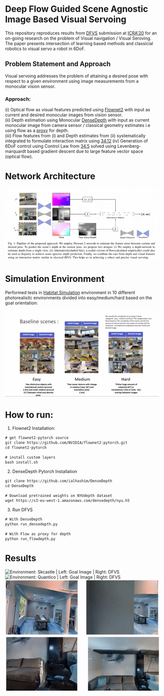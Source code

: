 # Deep Flow Guided Scene Agnostic Image Based Visual Servoing 

This repository reproduces results from [DFVS](https://arxiv.org/abs/2003.03766) submission at [ICRA'20](https://www.icra2020.org/) for an on-going research on the problem of Visual navigation / Visual Seroving. The paper presents intersection of learning based methods and classicial robotics to visual servo a robot in 6DoF.


## Problem Statement and Approach

Visual servoing addresses the problem of attaining a desired pose with respect to a given environment using image
measurements from a monocular vision sensor.

### Approach:

(i) Optical flow as visual features predicted using [Flownet2](https://github.com/NVIDIA/flownet2-pytorch) with input as current and desired monocular images from vision sensor.  
(ii) Depth estimation using Monocular [DenseDepth](https://github.com/ialhashim/DenseDepth) with input as current monocular image from camera sensor / classical geometry estimates i.e using flow as a [proxy](http://stanford.edu/class/ee367/Winter2017/pan_ee367_win17_report.pdf) for depth.   
(iii) Flow features from (i) and Depth estimates from (ii) systematically integrated to formulate interaction matrix using [34.12](https://hal.inria.fr/hal-01355384/document)
(iv) Generation of 6DoF control using Control Law from [34.5](https://hal.inria.fr/hal-01355384/document) solved using Levenberg-marquardt based gradient descent due to large feature vector space (optical flow).  


# Network Architecture
![Network Architecture](/media/network.png "DFVS Network Architecture")

# Simulation Environment

Performed tests in [Habitat Simulation](https://github.com/facebookresearch/habitat-sim/tree/master/habitat_sim) environment in 10 different photorealisitc environments divided into easy/medium/hard based on the goal orientation:

![Habitat Environments](/media/dataset.png "Habitat Environments")

# How to run:
1. Flownet2 Installation:
```
# get flownet2-pytorch source
git clone https://github.com/NVIDIA/flownet2-pytorch.git
cd flownet2-pytorch

# install custom layers
bash install.sh
```

2. DenseDepth Pytorch Installation
```
git clone https://github.com/ialhashim/DenseDepth
cd DenseDepth

# Download pretrained weights on NYUdepth dataset
wget https://s3-eu-west-1.amazonaws.com/densedepth/nyu.h5
```

3. Run DFVS
```
# With DenseDepth
python run_densedepth.py

# With Flow as proxy for depth
python run_flowdepth.py
```

# Results

![Environment: Skcastle | Left: Goal Image | Right: DFVS ](/media/skcastle.gif)
![Environment: Quantico | Left: Goal Image | Right: DFVS ](/media/quantico.gif)
![Environment: Ballou | Left: Goal Image | Right: DFVS ](/media/ballou.gif)
![Environment: Mesic | Left: Goal Image | Right: DFVS ](/media/mesic.gif)
